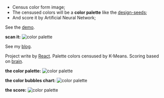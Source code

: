 - Census color form image;
- The censused colors will be a **color palette** like the [design-seeds](https://www.design-seeds.com/blog/);
- And score it by Artificial Neural Network;

See the [demo](https://woshizja.github.io/colorful-color/). 

**scan it:**
![color palette](http://oenqoxl4h.bkt.clouddn.com/qr.png)

See my [blog](https://codepen.io/zhaojun/post/cc).  

Project write by [React](https://github.com/facebook/react).
Palette colors censused by K-Means.
Scoring based on [brain](https://github.com/harthur/brain).

**the color palette:**
![color palette](http://oenqoxl4h.bkt.clouddn.com/%E4%B8%8B%E8%BD%BD2.png)

**the color bubbles chart:**
![color palette](http://oenqoxl4h.bkt.clouddn.com/%E4%B8%8B%E8%BD%BD%20%281%29.png)

**the score:**
![color palette](http://oenqoxl4h.bkt.clouddn.com/snap%201497840568.jpg)
